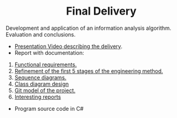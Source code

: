 <h1 align="center">Final Delivery</h1>

Development and application of an information analysis algorithm. Evaluation and conclusions.

- [Presentation Video describing the delivery]().
- Report with documentation:
1. [Functional requirements.](https://github.com/ChristianFlor/gas-impact-analyzer-in-crops/blob/master/docs/final-delivery/Requerimientos%20funcionales%20ERS.pdf)
2. [Refinement of the first 5 stages of the engineering method.](https://github.com/ChristianFlor/gas-impact-analyzer-in-crops/blob/master/docs/final-delivery/Gas%20impact%20analyzer%20on%20crops%20in%20Valle%20del%20Cauca.pdf)
3. [Sequence diagrams.](https://github.com/ChristianFlor/gas-impact-analyzer-in-crops/blob/master/docs/final-delivery/Diagrama%20de%20secuencia.jpg)
4. [Class diagram design](https://github.com/ChristianFlor/gas-impact-analyzer-in-crops/blob/master/docs/final-delivery/Class%20diagram%20design.png)
5. [Git model of the project.](https://github.com/ChristianFlor/gas-impact-analyzer-in-crops/blob/master/docs/final-delivery/Modelo%20Git%20.pdf)
6. [Interesting reports]()

- Program source code in C#
